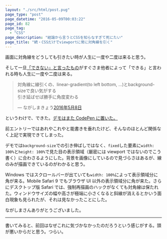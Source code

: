 ```yaml
---
layout: "./src/html/post.pug"
page_type: "post"
page_datetime: "2016-05-09T00:03:22"
page_id: 82
page_tag:
  - "CSS"
page_description: "結論から言うとCSSを知らなすぎて死にたい"
page_title: "続・CSSだけでviewportに常に対角線を引く"
---
```


画面に対角線をどうしても引きたい時が人生に一度や二度は来ると思う。

そして一旦[「できない」と言ったもの](/archives/81.html)がすぐさま他者によって「できる」と言われる時も人生に一度や二度は来る。

<blockquote class="twitter-tweet" data-lang="ja"><p lang="ja" dir="ltr">対角線に線引くの、linear-gradient(to left bottom, ...)とbackground-sizeで良い気がする<br>引き延ばせば勝手に角度変わる</p>&mdash; ながしまきょう<a href="https://twitter.com/hail2u_/status/729307350461382658">2016年5月8日</a></blockquote>
<script async src="//platform.twitter.com/widgets.js"></script>

というわけで、できた。[デモはまた CodePen に置いた。](http://s.codepen.io/o_ti/debug/WwPEyW)

前エントリーではあれやこれやと能書きを垂れたけど、そんなのほとんど関係なく上記で実現できてしまった。

デモでは`background-size`での引き伸ばしではなく、`fixed`した要素に`width: 100%`と`height: 100%`で見た目の表示領域（厳密には viewport ではないのでこう書く）に合わさるようにした。背景を画像にしているので見づらさはあるが、線のみが描画できているのがわかると思う。

Windows ではスクロールバーが出ていても`width: 100%`によって表示領域分に角が来る。Mobile Safari 9 でもブラウザ UI 以外の表示領域分に角が来た。さらにデスクトップ版 Safari では、強制再描画のハックがなくても対角線は保たれた。ウィンドウサイズの幅や高さが極端に小さくなると斜線が消えるとかいう面白現象も見られたが、それは見なかったことにした。

ながしまさんありがとうございました。

---

書いてみると、前回はなぜこれに気づかなかったのだろうという感じがする。頭が悪いからだと思う。つらい。
